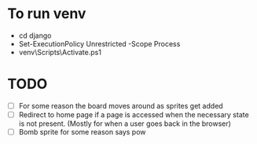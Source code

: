 # To run venv
- cd django
- Set-ExecutionPolicy Unrestricted -Scope Process
- venv\Scripts\Activate.ps1

# TODO

- [ ] For some reason the board moves around as sprites get added
- [ ] Redirect to home page if a page is accessed when the necessary state is not present. (Mostly for when a user goes back in the browser)
- [ ] Bomb sprite for some reason says pow